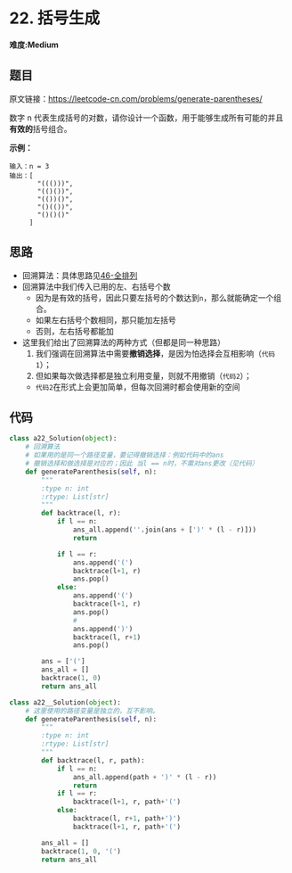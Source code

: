 # 22. 括号生成
**难度:Medium**
## 题目
原文链接：https://leetcode-cn.com/problems/generate-parentheses/

数字 n 代表生成括号的对数，请你设计一个函数，用于能够生成所有可能的并且**有效的**括号组合。

**示例：**
```
输入：n = 3
输出：[
       "((()))",
       "(()())",
       "(())()",
       "()(())",
       "()()()"
     ]
```

## 思路
* 回溯算法：具体思路见[46-全排列](https://github.com/czzbb/leetcode-python/blob/master/code/0046-%E5%85%A8%E6%8E%92%E5%88%97.md)
* 回溯算法中我们传入已用的左、右括号个数
  * 因为是有效的括号，因此只要左括号的个数达到`n`，那么就能确定一个组合。
  * 如果左右括号个数相同，那只能加左括号
  * 否则，左右括号都能加
* 这里我们给出了回溯算法的两种方式（但都是同一种思路）
  1. 我们强调在回溯算法中需要**撤销选择**，是因为怕选择会互相影响（`代码1`）；
  2. 但如果每次做选择都是独立利用变量，则就不用撤销（`代码2`）；
  * `代码2`在形式上会更加简单，但每次回溯时都会使用新的空间


## 代码
```python
class a22_Solution(object):
    # 回溯算法
    # 如果用的是同一个路径变量，要记得撤销选择：例如代码中的ans
    # 撤销选择和做选择是对应的；因此 当l == n时，不需对ans更改（见代码）
    def generateParenthesis(self, n):
        """
        :type n: int
        :rtype: List[str]
        """
        def backtrace(l, r):
            if l == n:
                ans_all.append(''.join(ans + [')' * (l - r)]))
                return

            if l == r:
                ans.append('(')
                backtrace(l+1, r)
                ans.pop()
            else:
                ans.append('(')
                backtrace(l+1, r)
                ans.pop()
                #
                ans.append(')')
                backtrace(l, r+1)
                ans.pop()

        ans = ['(']
        ans_all = []
        backtrace(1, 0)
        return ans_all
```

```python
class a22__Solution(object):
    # 这里使用的路径变量是独立的，互不影响。
    def generateParenthesis(self, n):
        """
        :type n: int
        :rtype: List[str]
        """
        def backtrace(l, r, path):
            if l == n:
                ans_all.append(path + ')' * (l - r))
                return
            if l == r:
                backtrace(l+1, r, path+'(')
            else:
                backtrace(l, r+1, path+')')
                backtrace(l+1, r, path+'(')

        ans_all = []
        backtrace(1, 0, '(')
        return ans_all
```
